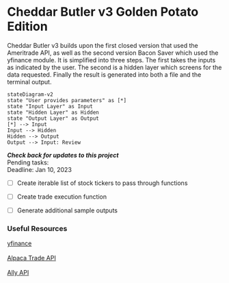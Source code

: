 # Cheddar Butler v3 Golden Potato Edition

Cheddar Butler v3 builds upon the first closed version that used the Ameritrade API,
as well as the second version Bacon Saver which used the yfinance module. It is 
simplified into three steps. The first takes the inputs as indicated by
the user. The second is a hidden layer which screens for the data requested. Finally
the result is generated into both a file and the terminal output. 

```mermaid
stateDiagram-v2
state "User provides parameters" as [*]
state "Input Layer" as Input
state "Hidden Layer" as Hidden
state "Output Layer" as Output
[*] --> Input
Input --> Hidden
Hidden --> Output
Output --> Input: Review

```
  


***Check back for updates to this project***
<br>
Pending tasks:
<br>
Deadline: Jan 10, 2023
<br>
- [ ] Create iterable list of stock tickers to pass through functions
- [ ] Create trade execution function
- [ ] Generate additional sample outputs


### Useful Resources

[yfinance](https://pypi.org/project/yfinance/)<br><br>
[Alpaca Trade API](https://github.com/alpacahq/alpaca-trade-api-python)<br><br>
[Ally API](https://www.ally.com/api/invest/documentation/getting-started/)<br><br>
